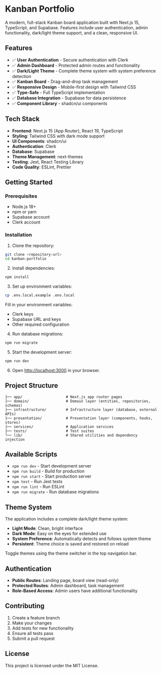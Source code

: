 # Kanban Portfolio

A modern, full-stack Kanban board application built with Next.js 15, TypeScript, and Supabase. Features include user authentication, admin functionality, dark/light theme support, and a clean, responsive UI.

## Features

- ✅ **User Authentication** - Secure authentication with Clerk
- ✅ **Admin Dashboard** - Protected admin routes and functionality
- ✅ **Dark/Light Theme** - Complete theme system with system preference detection
- ✅ **Kanban Board** - Drag-and-drop task management
- ✅ **Responsive Design** - Mobile-first design with Tailwind CSS
- ✅ **Type-Safe** - Full TypeScript implementation
- ✅ **Database Integration** - Supabase for data persistence
- ✅ **Component Library** - shadcn/ui components

## Tech Stack

- **Frontend**: Next.js 15 (App Router), React 19, TypeScript
- **Styling**: Tailwind CSS with dark mode support
- **UI Components**: shadcn/ui
- **Authentication**: Clerk
- **Database**: Supabase
- **Theme Management**: next-themes
- **Testing**: Jest, React Testing Library
- **Code Quality**: ESLint, Prettier

## Getting Started

### Prerequisites

- Node.js 18+
- npm or yarn
- Supabase account
- Clerk account

### Installation

1. Clone the repository:

```bash
git clone <repository-url>
cd kanban-portfolio
```

2. Install dependencies:

```bash
npm install
```

3. Set up environment variables:

```bash
cp .env.local.example .env.local
```

Fill in your environment variables:

- Clerk keys
- Supabase URL and keys
- Other required configuration

4. Run database migrations:

```bash
npm run migrate
```

5. Start the development server:

```bash
npm run dev
```

6. Open [http://localhost:3000](http://localhost:3000) in your browser.

## Project Structure

```
├── app/                    # Next.js app router pages
├── domain/                 # Domain layer (entities, repositories, schemas)
├── infrastructure/         # Infrastructure layer (database, external APIs)
├── presentation/           # Presentation layer (components, hooks, stores)
├── services/               # Application services
├── tests/                  # Test suites
└── lib/                    # Shared utilities and dependency injection
```

## Available Scripts

- `npm run dev` - Start development server
- `npm run build` - Build for production
- `npm run start` - Start production server
- `npm test` - Run Jest tests
- `npm run lint` - Run ESLint
- `npm run migrate` - Run database migrations

## Theme System

The application includes a complete dark/light theme system:

- **Light Mode**: Clean, bright interface
- **Dark Mode**: Easy on the eyes for extended use
- **System Preference**: Automatically detects and follows system theme
- **Persistent**: Theme choice is saved and restored on reload

Toggle themes using the theme switcher in the top navigation bar.

## Authentication

- **Public Routes**: Landing page, board view (read-only)
- **Protected Routes**: Admin dashboard, task management
- **Role-Based Access**: Admin users have additional functionality

## Contributing

1. Create a feature branch
2. Make your changes
3. Add tests for new functionality
4. Ensure all tests pass
5. Submit a pull request

## License

This project is licensed under the MIT License.
